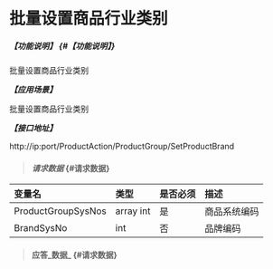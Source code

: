 # 批量设置商品行业类别

##### _【功能说明】_ {#【功能说明】}

批量设置商品行业类别

_**【应用场景】**_

批量设置商品行业类别


_**【接口地址】**_

http://ip:port/ProductAction/ProductGroup/SetProductBrand

> #### _请求数据_ {#请求数据}

| 变量名 | 类型 | 是否必须 | 描述 |
| :--- | :--- | :--- | :--- |
| ProductGroupSysNos |array int | 是 | 商品系统编码 |
| BrandSysNo| int | 否 | 品牌编码 |



> #### 应答_数据_ {#请求数据}



